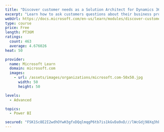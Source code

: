 ```yaml
---
title: "Discover customer needs as a Solution Architect for Dynamics 365 and Power Platform"
excerpt: "Learn how to ask customers questions about their business processes and feature requirements to create a viable solution."
webUrl: https://docs.microsoft.com/en-us/learn/modules/discover-customer-needs/
type: course
price: Free
length: PT36M
ratings:
  count: 463
  average: 4.676026
heat: 50

provider:
  name: Microsoft Learn
  domain: microsoft.com
  images:
    - url: /assets/images/organizations/microsoft.com-50x50.jpg
      width: 50
      height: 50

levels:
  - Advanced

topics:
  - Power BI

secured: "FSK1Sc8E2I2wdhOYwH3gfxDQqlmqgP6tb7is1kGvDa9xD///lWcGdj98Xq3hbbxMwdSNwCC4psC4Q9M9J3SpYK7Z8R7KwUsNgdFtVfbvzE3eqssIgZoKHi5Z+h8GKH90fZ3jTox0FtqnNcdduUYOcYjlV8HOCSN/I5lVsSNhT7srMuA8IIImI8844gqxMrSXGhwsoCtQKQ7iv7ui0PLBkOU+0Ikb6TUYlDLsPTySap/2GU76O99mzi/97nMShdc67p1Edc69c5tUZiaPgd5qXTKeI2MYEFiZX6MipywsugTVmRHCvzZPBWi24YfyUTYJtDuuqZzPEslJir7DyofPeQ1VYMryEwVZuoI2AC5mQQlK1WNidM+853I+T+iYQ9jM2DRfzEGR4uMx3mUe1zHb+J00/f+SfpltUN2UbNgtbcE=;GhUyuoZFj/sdo0PH+dLZxA=="
---
```


